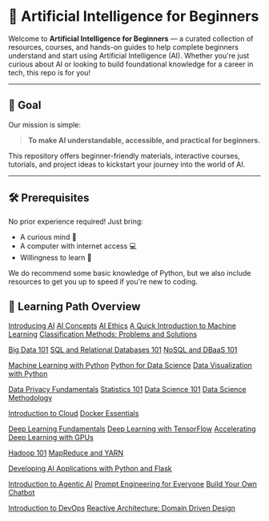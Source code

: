 # 🧠 Artificial Intelligence for Beginners

Welcome to **Artificial Intelligence for Beginners** — a curated collection of resources, courses, and hands-on guides to help complete beginners understand and start using Artificial Intelligence (AI). Whether you're just curious about AI or looking to build foundational knowledge for a career in tech, this repo is for you!

---

## 🎯 Goal

Our mission is simple:

> **To make AI understandable, accessible, and practical for beginners.**

This repository offers beginner-friendly materials, interactive courses, tutorials, and project ideas to kickstart your journey into the world of AI.

---

## 🛠 Prerequisites

No prior experience required! Just bring:

- A curious mind 🤔  
- A computer with internet access 💻  
- Willingness to learn 🚀  

We do recommend some basic knowledge of Python, but we also include resources to get you up to speed if you're new to coding.

## 🧭 Learning Path Overview
[Introducing AI](https://cognitiveclass.ai/courses/introducing-ai-09f5c2a8-b79c-443d-b09a-8227c40c2108)
[AI Concepts](https://cognitiveclass.ai/courses/ai-concepts-ba67406f-972f-40ec-bd11-4c45a979f57d)
[AI Ethics](https://cognitiveclass.ai/courses/ai-ethics-2f459a4d-fd9a-4fc6-aba8-e4f66cf33220)
[A Quick Introduction to Machine Learning](https://cognitiveclass.ai/courses/a-quick-introduction-to-machine-learning)
[Classification Methods: Problems and Solutions](https://cognitiveclass.ai/courses/classification-methods-problems-and-solutions)

[Big Data 101](https://cognitiveclass.ai/courses/what-is-big-data)
[SQL and Relational Databases 101](https://cognitiveclass.ai/courses/course-v1:BDU+DB0101EN+v1)
[NoSQL and DBaaS 101](https://cognitiveclass.ai/courses/introduction-nosql-dbaas)

[Machine Learning with Python](https://cognitiveclass.ai/courses/machine-learning-with-python)
[Python for Data Science](https://cognitiveclass.ai/courses/python-for-data-science)
[Data Visualization with Python](https://cognitiveclass.ai/courses/data-visualization-python)

[Data Privacy Fundamentals](https://cognitiveclass.ai/courses/data-privacy)
[Statistics 101](https://cognitiveclass.ai/courses/statistics-101)
[Data Science 101](https://cognitiveclass.ai/courses/data-science-101)
[Data Science Methodology](https://cognitiveclass.ai/courses/data-science-methodology-2)

[Introduction to Cloud](https://cognitiveclass.ai/courses/introduction-to-cloud)
[Docker Essentials](https://cognitiveclass.ai/courses/docker-essentials)

[Deep Learning Fundamentals](https://cognitiveclass.ai/courses/introduction-deep-learning)
[Deep Learning with TensorFlow](https://cognitiveclass.ai/courses/deep-learning-with-tensorflow)
[Accelerating Deep Learning with GPUs](https://cognitiveclass.ai/courses/tensorflow_gpu)

[Hadoop 101](https://cognitiveclass.ai/courses/introduction-to-hadoop)
[MapReduce and YARN](https://cognitiveclass.ai/courses/mapreduce-and-yarn)

[Developing AI Applications with Python and Flask](https://cognitiveclass.ai/courses/developing-ai-applications-with-python-and-flask)

[Introduction to Agentic AI](https://cognitiveclass.ai/courses/introduction-to-agentic-ai)
[Prompt Engineering for Everyone](https://cognitiveclass.ai/courses/prompt-engineering-for-everyone)
[Build Your Own Chatbot](https://cognitiveclass.ai/courses/chatbot-course)

[Introduction to DevOps](https://cognitiveclass.ai/courses/introduction-to-devops)
[Reactive Architecture: Domain Driven Design](https://cognitiveclass.ai/courses/reactive-architecture-ddd)
